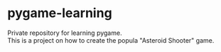 # pygame-learning
Private repository for learning pygame.  
This is a project on how to create the popula "Asteroid Shooter" game.
